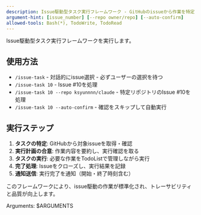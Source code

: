 ```yaml
---
description: Issue駆動型タスク実行フレームワーク - GitHubのissueから作業を特定し、対話的に実行します
argument-hint: [issue_number] [--repo owner/repo] [--auto-confirm]
allowed-tools: Bash(*), TodoWrite, TodoRead
---
```


Issue駆動型タスク実行フレームワークを実行します。

## 使用方法

- `/issue-task` - 対話的にissue選択 - 必ずユーザーの選択を待つ
- `/issue-task 10` - Issue #10を処理
- `/issue-task 10 --repo ksyunnnn/claude` - 特定リポジトリのIssue #10を処理
- `/issue-task 10 --auto-confirm` - 確認をスキップして自動実行

## 実行ステップ

1. **タスクの特定**: GitHubから対象issueを取得・確認
2. **実行計画の合意**: 作業内容を要約し、実行確認を取る
3. **タスクの実行**: 必要な作業をTodoListで管理しながら実行
4. **完了処理**: Issueをクローズし、実行結果を記録
5. **通知送信**: 実行完了を通知（開始・終了時刻含む）

このフレームワークにより、issue駆動の作業が標準化され、トレーサビリティと品質が向上します。

Arguments: $ARGUMENTS